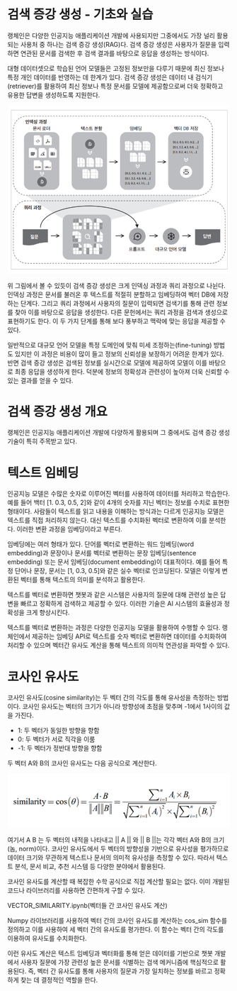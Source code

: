 # **검색 증강 생성 - 기초와 실습**  
랭체인은 다양한 인공지능 애플리케이션 개발에 사용되지만 그중에서도 가장 널리 활용되는 사용처 중 하나는 검색 증강 생성(RAG)다. 검색 증강 생성은 
사용자가 질문을 입력하면 연관된 문서를 검색한 후 검색 결과를 바탕으로 응답을 생성하는 방식이다.  
  
대형 데이터셋으로 학습된 언어 모델들은 고정된 정보만을 다루기 때문에 최신 정보나 특정 개인 데이터를 반영하는 데 한계가 있다. 검색 증강 생성은 데이터 
내 검식기(retriever)를 활용하여 최신 정보나 특정 문서를 모델에 제공함으로써 더욱 정확하고 유용한 답변을 생성하도록 지원한다.  
  
![img.png](image/img.png)  
  
위 그림에서 볼 수 있듯이 검색 증강 생성은 크게 인덱싱 과정과 쿼리 과정으로 나뉜다. 인덱싱 과정은 문서를 불러온 후 텍스트를 적절히 분할하고 임베딩하여 
벡터 DB에 저장하는 단계다. 그리고 쿼리 과정에서 사용자의 질문이 입력되면 검색기를 통해 관련 정보를 찾아 이를 바탕으로 응답을 생성한다. 다른 문헌에서는 
쿼리 과정을 검색과 생성으로 표현하기도 한다. 이 두 가지 단계를 통해 보다 풍부하고 맥락에 맞는 응답을 제공할 수 있다.  
  
일반적으로 대규모 언어 모델을 특정 도메인에 맞춰 미세 조정하는(fine-tuning) 방법도 있지만 이 과정은 비용이 많이 들고 정보의 신뢰성을 보장하기 어려운 
한계가 있다. 반면 검색 증강 생성은 검색된 정보를 실시간으로 모델에 제공하여 모델이 이를 바탕으로 최종 응답을 생성하게 한다. 덕분에 정보의 정확성과 
관련성이 높아져 더욱 신뢰할 수 있는 결과를 얻을 수 있다.  
  
# **검색 증강 생성 개요**  
랭체인은 인공지능 애플리케이션 개발에 다양하게 활용되며 그 중에서도 검색 증강 생성 기술이 특히 주목받고 있다.  
  
# **텍스트 임베딩**  
인공지능 모델은 수많은 숫자로 이루어진 벡터를 사용하여 데이터를 처리하고 학습한다. 예를 들어 백터 [1. 0.3, 0.5, 2]와 같이 4개의 숫자를 지닌 벡터는 정보를 
수치로 표현한 형태이다. 사람들이 텍스트를 읽고 내용을 이해하는 방식과는 다르게 인공지능 모델은 텍스트를 직접 처리하지 않는다. 대신 텍스트를 수치화된 
벡터로 변환하여 이를 분석한다. 이러한 변환 과정을 임베딩이라고 부른다.  
  
임베딩에는 여러 형태가 있다. 단어를 벡터로 변환하는 워드 임베딩(word embedding)과 문장이나 문서를 벡터로 변환하는 문장 임베딩(sentence embedding) 
또는 문서 임베딩(document embedding)이 대표적이다. 예를 들어 특정 단어나 문장, 문서는 [1, 0.3, 0.5]와 같은 실수 벡터로 인코딩된다. 모델은 이렇게 
변환된 벡터를 통해 텍스트의 의미를 분석하고 활용한다.  
  
텍스트를 벡터로 변환하면 챗봇과 같은 시스템은 사용자의 질문에 대해 관련성 높은 답변을 빠르고 정확하게 검색하고 제공할 수 있다. 이러한 기술은 AI 
시스템의 효율성과 정확성을 크게 향상시킨다.  
  
텍스트를 벡터로 변환하는 과정은 다양한 인공지능 모델을 활용하여 수행할 수 있다. 랭체인에서 제공하는 임베딩 API로 텍스트를 숫자 벡터로 변환하면 
데이터를 수치화하여 처리할 수 있으며 벡터간 유사도 계산을 통해 텍스트의 의미적 연관성을 파악할 수 있다.  
  
# **코사인 유사도**  
코사인 유사도(cosine similarity)는 두 벡터 간의 각도를 통해 유사성을 측정하는 방법이다. 코사인 유사도는 벡터의 크기가 아니라 방향성에 초점을 맞추며 
-1에서 1사이의 값을 가진다.  
  
- 1: 두 벡터가 동일한 방향을 향함  
- 0: 두 벡터가 서로 직각을 이룸  
- -1: 두 벡터가 정반대 방향을 향함  
  
두 벡터 A와 B의 코사인 유사도는 다음 공식으로 계산한다.  
  
![img.png](image/img2.png)  
  
여기서 A B 는 두 벡터의 내적을 나타내고 || A || 와 || B ||는 각각 벡터 A와 B의 크기(놈, norm)이다. 코사인 유사도에서 두 벡터의 방향성을 기반으로 
유사성을 평가하므로 데이터 크기와 무관하게 텍스트나 문서의 의미적 유사성을 측정할 수 있다. 따라서 텍스트 분석, 문서 비교, 추천 시스템 등 다양한 
분야에서 활용된다.  
  
코사인 유사도를 계산할 때 복잡한 수학 공식으로 직접 계산할 필요는 없다. 이미 개발된 코드나 라이브러리를 사용하면 간편하게 구할 수 있다.  
  
VECTOR_SIMILARITY.ipynb(벡터들 간 코사인 유사도 계산)  
  
Numpy 라이브러리를 사용하여 벡터 간의 코사인 유사도를 계산하는 cos_sim 함수를 정의하고 이를 사용하여 세 벡터 간의 유사도를 평가한다. 이 함수는 
벡터 간의 각도를 이용하여 유사도를 수치화한다.  
  
이런 유사도 계산은 텍스트 임베딩과 벡터화를 통해 얻은 데이터를 기반으로 챗봇 개발에서 사용자 질문에 가장 관련성 높은 문서를 식별하는 검색 메커니즘에 
핵심적으로 활용된다. 즉, 벡터 간 유사도를 통해 사용자의 질문과 가장 일치하는 정보를 바르고 정확하게 찾는 데 결정적인 역할을 한다.  
  

